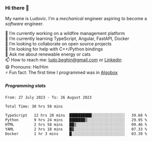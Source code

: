 ### Hi there 👋

My name is Ludovic. I'm a *mechanical* engineer aspiring to become a *software* engineer.

 🔭 I’m currently working on a wildfire management platform<br/>
 🌱 I’m currently learning TypeScript, Angular, FastAPI, Docker<br/>
 👯 I’m looking to collaborate on open source projects<br/>
 🤔 I’m looking for help with C++/Python bindings<br/>
 💬 Ask me about renewable energy or cats<br/>
 📫 How to reach me: ludo.beghin@gmail.com or [Linkedin](https://www.linkedin.com/in/ludovic-beghin/)<br/>
 😄 Pronouns: He/Him<br/>
 ⚡ Fun fact: The first time I programmed was in [Algobox](https://fr.wikipedia.org/wiki/Algobox)<br/>

##### Programming stats
<!--START_SECTION:waka-->

```txt
From: 27 July 2023 - To: 26 August 2023

Total Time: 30 hrs 50 mins

TypeScript   12 hrs 28 mins  ██████████░░░░░░░░░░░░░░░   39.68 %
Python       9 hrs 24 mins   ███████▒░░░░░░░░░░░░░░░░░   29.95 %
HTML         2 hrs 58 mins   ██▒░░░░░░░░░░░░░░░░░░░░░░   09.46 %
YAML         2 hrs 18 mins   █▓░░░░░░░░░░░░░░░░░░░░░░░   07.33 %
Docker       1 hr 3 mins     █░░░░░░░░░░░░░░░░░░░░░░░░   03.39 %
```

<!--END_SECTION:waka-->
